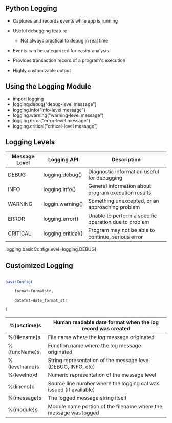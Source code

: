 ## Python Logging

- Captures and records events while app is running

- Useful debugging feature
  - Not always practical to debug in real time

- Events can be categorized for easier analysis

- Provides transaction record of a program's execution

- Highly customizable output



## Using the Logging Module

- import logging
- logging.debug("debug-level message")
- logging.info("info-level message")
- logging.warning("warning-level message")
- logging.error("error-level message")
- logging.critical("critical-level message")



## Logging Levels

| Message Level | Logging API        | Description                                           |
| ------------- | ------------------ | ----------------------------------------------------- |
| DEBUG         | logging.debug()    | Diagnostic information useful for debugging           |
| INFO          | logging.info()     | General information about program execution results   |
| WARNING       | loggin.warning()   | Something unexcepted, or an approaching problem       |
| ERROR         | logging.error()    | Unable to perform a specific operation due to problem |
| CRITICAL      | logging.critical() | Program may not be able to continue, serious error    |

logging.basicConfig(level=logging.DEBUG)



## Customized Logging

```js

basicConfig(

	format=formatstr,

	datefmt=date_format_str

)

```

| %(asctime)s   | Human readable date format when the log record was created   |
| ------------- | ------------------------------------------------------------ |
| %(filename)s  | File name where the log message originated                   |
| %(funcName)s  | Function name where the log message originated               |
| %(levelname)s | String representation of the message level (DEBUG, INFO, etc) |
| %(levelno)d   | Numeric representation of the message level                  |
| %(lineno)d    | Source line number where the logging cal was issued (if available) |
| %(message)s   | The logged message string itself                             |
| %(module)s    | Module name portion of the filename where the message was logged |







